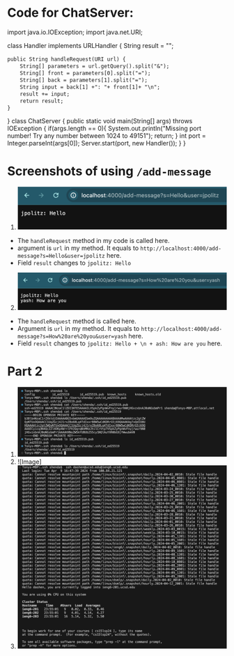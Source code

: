 # Code for ChatServer:
import java.io.IOException;
import java.net.URI;

class Handler implements URLHandler {
    String result = "";
    
    public String handleRequest(URI url) {
        String[] parameters = url.getQuery().split("&");
        String[] front = parameters[0].split("=");
        String[] back = parameters[1].split("=");
        String input = back[1] +": "+ front[1]+ "\n";
        result += input;
        return result;
    }
}
class ChatServer {
    public static void main(String[] args) throws IOException {
        if(args.length == 0){
            System.out.println("Missing port number! Try any number between 1024 to 49151");
            return;
        }
        int port = Integer.parseInt(args[0]);
        Server.start(port, new Handler());
    }
}

# Screenshots of using `/add-message`
1. ![Image](add-message1.png)
* The `handleRequest` method in my code is called here.
* argument is `url` in my method. It equals to `http://localhost:4000/add-message?s=Hello&user=jpolitz` here.
* Field `result` changes to `jpolitz: Hello`

2. ![Image](add-message2.png)
*  The `handleRequest` method is called here.
*  Argument is `url` in my method. It equals to `http://localhost:4000/add-message?s=How%20are%20you&user=yash` here.
*  Field `result` changes to `jpolitz: Hello + \n + ash: How are you` here.

# Part 2
1. ![Image](lab2part2a.png)
2. ![Image]
3. ![Image](lab2part2c.png)
